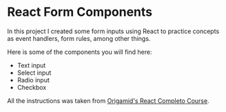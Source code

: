 # React Form Components

In this project I created some form inputs using React to practice concepts as event handlers, form rules, among other things.

Here is some of the components you will find here:

- Text input
- Select input
- Radio input
- Checkbox

All the instructions was taken from [Origamid's React Completo Course](https://www.origamid.com/curso/react-completo).
